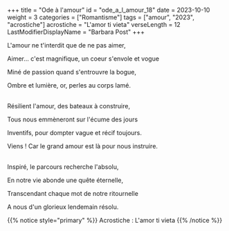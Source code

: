 +++
title = "Ode à l'amour"
id = "ode_a_l_amour_18"
date = 2023-10-10
weight = 3
categories = ["Romantisme"]
tags = ["amour", "2023", "acrostiche"]
acrostiche = "L'amor ti vieta"
verseLength = 12
LastModifierDisplayName = "Barbara Post"
+++

L'amour ne t'interdit que de ne pas aimer,

Aimer... c'est magnifique, un coeur s'envole et vogue

Miné de passion quand s'entrouvre la bogue,

Ombre et lumière, or, perles au corps lamé.

 \
Résilient l'amour, des bateaux à construire,

Tous nous emmèneront sur l'écume des jours

Inventifs, pour dompter vague et récif toujours.

Viens ! Car le grand amour est là pour nous instruire.

 \
Inspiré, le parcours recherche l'absolu,

En notre vie abonde une quête éternelle,

Transcendant chaque mot de notre ritournelle

A nous d'un glorieux lendemain résolu.

<!-- FM:Snippet:Start data:{"id":"_simpleNotice","fields":[{"name":"content","value":"Acrostiche : l'amor ti vieta"}]} -->

{{% notice style="primary" %}}
Acrostiche : L'amor ti vieta
{{% /notice %}}
